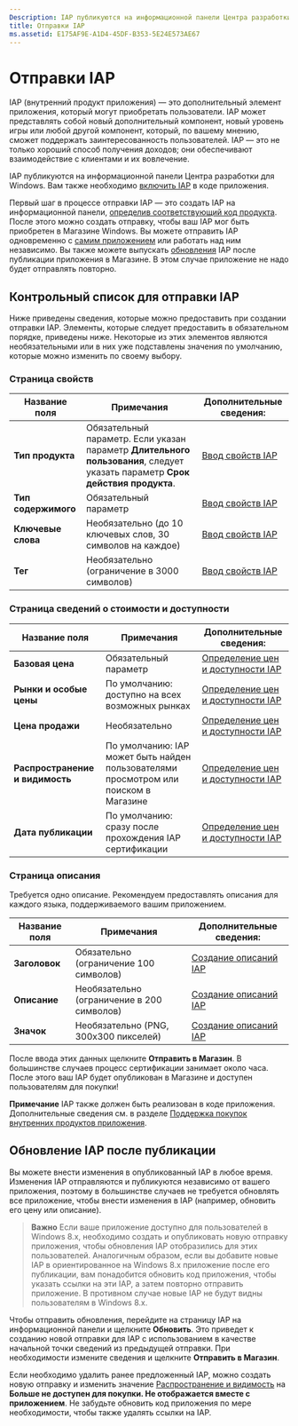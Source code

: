 ```yaml
---
Description: IAP публикуются на информационной панели Центра разработки для Windows.
title: Отправки IAP
ms.assetid: E175AF9E-A1D4-45DF-B353-5E24E573AE67
---
```


# Отправки IAP


IAP (внутренний продукт приложения) — это дополнительный элемент приложения, который могут приобретать пользователи. IAP может представлять собой новый дополнительный компонент, новый уровень игры или любой другой компонент, который, по вашему мнению, сможет поддержать заинтересованность пользователей. IAP — это не только хороший способ получения доходов; они обеспечивают взаимодействие с клиентами и их вовлечение.

IAP публикуются на информационной панели Центра разработки для Windows. Вам также необходимо [включить IAP](https://msdn.microsoft.com/library/windows/apps/mt219684) в коде приложения.

Первый шаг в процессе отправки IAP — это создать IAP на информационной панели, [определив соответствующий код продукта](set-your-iap-product-id.md). После этого можно создать отправку, чтобы ваш IAP мог быть приобретен в Магазине Windows. Вы можете отправить IAP одновременно с [самим приложением](app-submissions.md) или работать над ним независимо. Вы также можете выпускать [обновления](#updating-an-iap-after-submission) IAP после публикации приложения в Магазине. В этом случае приложение не надо будет отправлять повторно.

## Контрольный список для отправки IAP


Ниже приведены сведения, которые можно предоставить при создании отправки IAP. Элементы, которые следует предоставить в обязательном порядке, приведены ниже. Некоторые из этих элементов являются необязательными или в них уже подставлены значения по умолчанию, которые можно изменить по своему выбору.

### Страница свойств
| Название поля                    | Примечания                                       | Дополнительные сведения:                                                             |
|-------------------------------|---------------------------------------------|---------------------------------------------------------------------------|
| **Тип продукта**              | Обязательный параметр. Если указан параметр **Длительного пользования**, следует указать параметр **Срок действия продукта**. | [Ввод свойств IAP](enter-iap-properties.md)         |
| **Тип содержимого**              | Обязательный параметр                                    | [Ввод свойств IAP](enter-iap-properties.md)                           | 
| **Ключевые слова**                  | Необязательно (до 10 ключевых слов, 30 символов на каждое) | [Ввод свойств IAP](enter-iap-properties.md)                 |
| **Тег**                       | Необязательно (ограничение в 3000 символов)             | [Ввод свойств IAP](enter-iap-properties.md)                           |

### Страница сведений о стоимости и доступности 
| Название поля                    | Примечания                                       | Дополнительные сведения:                                                             |
|-------------------------------|---------------------------------------------|---------------------------------------------------------------------------|
| **Базовая цена**                | Обязательный параметр                                    | [Определение цен и доступности IAP](set-iap-pricing-and-availability.md)   |
| **Рынки и особые цены** | По умолчанию: доступно на всех возможных рынках | [Определение цен и доступности IAP](set-iap-pricing-and-availability.md)   |
| **Цена продажи**              | Необязательно                                    | [Определение цен и доступности IAP](set-iap-pricing-and-availability.md)   |
| **Распространение и видимость** | По умолчанию: IAP может быть найден пользователями просмотром или поиском в Магазине | [Определение цен и доступности IAP](set-iap-pricing-and-availability.md) |
| **Дата публикации**              | По умолчанию: сразу после прохождения IAP сертификации | [Определение цен и доступности IAP](set-iap-pricing-and-availability.md)   |

### Страница описания
Требуется одно описание. Рекомендуем предоставлять описания для каждого языка, поддерживаемого вашим приложением.

| Название поля                    | Примечания                                       | Дополнительные сведения:       |
|-------------------------------|---------------------------------------------|---------------------|
| **Заголовок**                     | Обязательно (ограничение 100 символов)              | [Создание описаний IAP](create-iap-descriptions.md)                     |
| **Описание**               | Необязательно (ограничение в 200 символов)              | [Создание описаний IAP](create-iap-descriptions.md)                     |
| **Значок**                      | Необязательно (PNG, 300x300 пикселей)             | [Создание описаний IAP](create-iap-descriptions.md)                     |

После ввода этих данных щелкните **Отправить в Магазин**. В большинстве случаев процесс сертификации занимает около часа. После этого ваш IAP будет опубликован в Магазине и доступен пользователям для покупки!

**Примечание** IAP также должен быть реализован в коде приложения. Дополнительные сведения см. в разделе [Поддержка покупок внутренних продуктов приложения](https://msdn.microsoft.com/library/windows/apps/mt219684).


## Обновление IAP после публикации


Вы можете внести изменения в опубликованный IAP в любое время. Изменения IAP отправляются и публикуются независимо от вашего приложения, поэтому в большинстве случаев не требуется обновлять все приложение, чтобы внести изменения в IAP (например, обновить его цену или описание).

> **Важно** Если ваше приложение доступно для пользователей в Windows 8.x, необходимо создать и опубликовать новую отправку приложения, чтобы обновления IAP отобразились для этих пользователей. Аналогичным образом, если вы добавите новые IAP в ориентированное на Windows 8.x приложение после его публикации, вам понадобится обновить код приложения, чтобы указать ссылки на эти IAP, а затем повторно отправить приложение. В противном случае новые IAP не будут видны пользователям в Windows 8.x.

Чтобы отправить обновления, перейдите на страницу IAP на информационной панели и щелкните **Обновить**. Это приведет к созданию новой отправки для IAP с использованием в качестве начальной точки сведений из предыдущей отправки. При необходимости измените сведения и щелкните **Отправить в Магазин**.

Если необходимо удалить ранее предложенный IAP, можно создать новую отправку и изменить значение [Распространение и видимость](set-iap-pricing-and-availability.md) на **Больше не доступен для покупки. Не отображается вместе с приложением**. Не забудьте обновить код приложения по мере необходимости, чтобы также удалять ссылки на IAP.



<!--HONumber=Mar16_HO1-->


